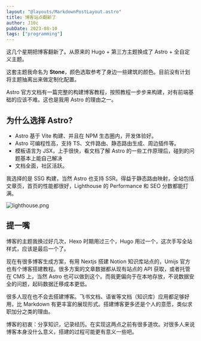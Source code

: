 ```yaml
---
layout: "@layouts/MarkdownPostLayout.astro"
title: 博客站点翻新了
author: J10c
pubDate: 2023-08-10
tags: ["programming"]
---
```


这几个星期把博客翻新了。从原来的 Hugo + 第三方主题换成了 Astro + 全自定义主题。

这套主题我命名为 **Stone**，颜色选取参考了身边一些建筑的颜色。目前没有计划将主题抽离出来做定制化配置。

Astro 官方文档有一篇完整的构建博客教程，按照教程一步步来构建，对有前端基础的应该不难。这也是我用 Astro 的理由之一。

## 为什么选择 Astro?

- Astro 基于 Vite 构建、并且在 NPM 生态圈内，开发体验好。
- Astro 可编程性高，支持 TS、文件路由、静态路由生成、周边插件等。
- 模板语言为 JSX，上手很快，看文档了解 Astro 的一些工作原理后，碰到的问题基本上能自己解决
- 文档全面，社区活跃。

我选择的是 SSG 构建，当然 Astro 也支持 SSR。得益于静态路由映射，全站包括文章页，首页的性能都很好，Lighthouse 的 Performance 和 SEO 分数都能打满。

![lighthouse.png](https://cdn.j10ccc.xyz/static/blog/fFO5eS.png)

## 提一嘴

博客的主题我换过好几次，Hexo 时期用过三个，Hugo 用过一个，这次手写全站样式，应该是最后一个了。

现在有很多博客生成方案，有用 Nextjs 搭建 Notion 知识库站点的，Umijs 官方也有个博客搭建教程。很多方案的文章数据都从现有站点的 API 获取，或者托管在 CMS 上，当然 Astro 也可以做到这个。而我更偏向于在本地存放，不说数据安全的问题，起码数据迁移成本更低。

很多人现在也不会去搭建博客。飞书文档、语雀等文档（知识库）应用都足够好用，比 Markdown 有更丰富的展现形式。搭建博客更多还是个人的意愿，类似求职加分之类的理由。

博客的初衷：分享知识，记录经历。在实现这两点之前有很多道坎。对很多人来说博客本身没什么意义，搭建的过程可能更有意义一些吧。
